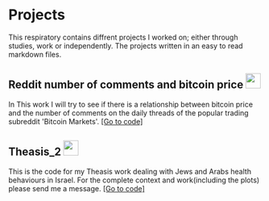 # Projects
This respiratory contains diffrent projects I worked on; either through studies, work or independently.
The projects written in an easy to read markdown files.

##   Reddit number of comments and bitcoin price <img src="https://cdn.jsdelivr.net/gh/devicons/devicon/icons/python/python-original-wordmark.svg" width="30px" height="30px" />
In This work I will try to see if there is a relationship between bitcoin price and the number of comments on the daily threads of the popular trading subreddit 'Bitcoin Markets'.
[[Go to code]](https://github.com/polarteddybear/Projects/blob/main/Reddit%20number%20of%20comments%20and%20bitcoin%20price.ipynb)

## Theasis_2 <img src="https://cdn.jsdelivr.net/gh/devicons/devicon/icons/rstudio/rstudio-original.svg" width="30px" height="30px" />
This is the code for my Theasis work dealing with Jews and Arabs health behaviours in Israel. For the complete context and work(including the plots) please send me a message.
[[Go to code]](https://github.com/polarteddybear/Projects/blob/main/theasis_2.Rmd)
 
